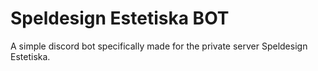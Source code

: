 # Speldesign Estetiska BOT 
A simple discord bot specifically made for the private server Speldesign Estetiska.